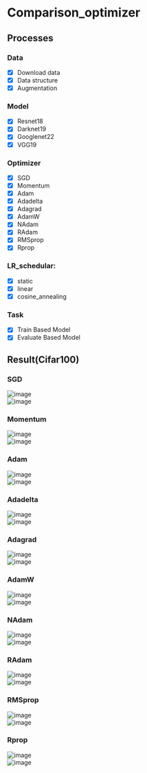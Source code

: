 # Comparison_optimizer
  
## Processes  
### Data  
- [x] Download data  
- [x] Data structure  
- [x] Augmentation  
  
### Model
- [x] Resnet18  
- [x] Darknet19  
- [x] Googlenet22  
- [x] VGG19  
  
### Optimizer
- [x] SGD  
- [x] Momentum  
- [x] Adam  
- [x] Adadelta 
- [x] Adagrad  
- [x] AdamW  
- [x] NAdam  
- [x] RAdam 
- [x] RMSprop  
- [x] Rprop

### LR_schedular:
- [x] static
- [x] linear
- [x] cosine_annealing

### Task  
- [x] Train Based Model  
- [x] Evaluate Based Model

## Result(Cifar100)   
### SGD  
![image](https://github.com/kongbuhaja/CL_project/assets/42567320/dbc2a13d-c8c9-4507-8123-77926e597f3a)  
![image](https://github.com/kongbuhaja/CL_project/assets/42567320/ae853c04-9543-4f3e-ab88-d3ebb81aee90)  

### Momentum  
![image](https://github.com/kongbuhaja/CL_project/assets/42567320/9ccc656c-8ca2-4594-b88d-986527b37d39)  
![image](https://github.com/kongbuhaja/CL_project/assets/42567320/3d2ca8b6-8560-4ea5-ad72-68020d93f9b7)  

### Adam  
![image](https://github.com/kongbuhaja/CL_project/assets/42567320/d2c2a949-47b1-4fea-bdb0-2a7038607b1c)  
![image](https://github.com/kongbuhaja/CL_project/assets/42567320/5c28310f-eb08-4ca2-996f-ab88f6e14a03)  

### Adadelta  
![image](https://github.com/kongbuhaja/CL_project/assets/42567320/562ff5c7-35ce-4bd7-91eb-1f38e1f5180f)  
![image](https://github.com/kongbuhaja/CL_project/assets/42567320/a0a0afc9-f01a-43f6-9a9f-679310ef0df0)  

### Adagrad  
![image](https://github.com/kongbuhaja/CL_project/assets/42567320/e4d807bf-b677-4901-bd31-2ca6069be7b5)  
![image](https://github.com/kongbuhaja/CL_project/assets/42567320/653bee86-9fa7-4049-96e3-e873cf4506c4)  

### AdamW  
![image](https://github.com/kongbuhaja/CL_project/assets/42567320/167b0646-dae1-4d55-b0ee-0d6e8bb327ac)  
![image](https://github.com/kongbuhaja/CL_project/assets/42567320/3048cab1-477d-4e7f-b42a-bd317040c5ab)  

### NAdam  
![image](https://github.com/kongbuhaja/CL_project/assets/42567320/ea4e3bbd-727e-4578-a57f-793046df0111)  
![image](https://github.com/kongbuhaja/CL_project/assets/42567320/6a8c0de4-986a-4c0a-99e3-ca5f5e5b5835) 

### RAdam  
![image](https://github.com/kongbuhaja/CL_project/assets/42567320/3e448955-df92-4d58-860c-54f948ff904b)  
![image](https://github.com/kongbuhaja/CL_project/assets/42567320/8c0603db-0eb0-411f-9f00-597333fc3dd2)  

### RMSprop  
![image](https://github.com/kongbuhaja/CL_project/assets/42567320/867df6e3-5129-4fad-9e27-cf2ac7eeedda)  
![image](https://github.com/kongbuhaja/CL_project/assets/42567320/f3563872-a7bf-4fff-9fea-8394095a478b)  

### Rprop  
![image](https://github.com/kongbuhaja/CL_project/assets/42567320/5f2d98e1-0e04-40fd-a56c-eeda1867ea71)  
![image](https://github.com/kongbuhaja/CL_project/assets/42567320/7cfb2826-2512-47ec-8223-41e2fd19092c)  

